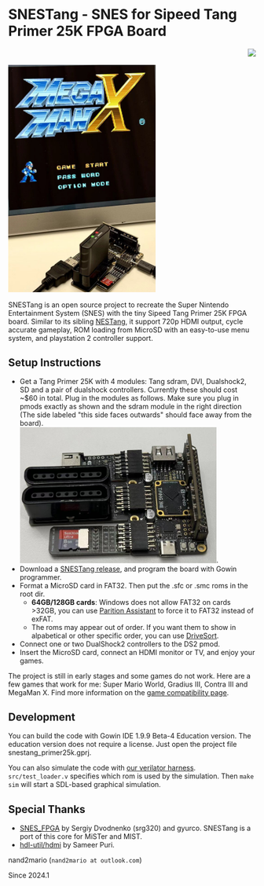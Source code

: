 # SNESTang - SNES for Sipeed Tang Primer 25K FPGA Board

<p align="right">
  <a title="Releases" href="https://github.com/nand2mario/snestang/releases"><img src="https://img.shields.io/github/commits-since/nand2mario/snestang/latest.svg?longCache=true&style=flat-square&logo=git&logoColor=fff"></a>
</p>

<img src="doc/images/snestang0.1.jpg" width=300>

SNESTang is an open source project to recreate the Super Nintendo Entertainment System (SNES) with the tiny Sipeed Tang Primer 25K FPGA board. Similar to its sibling [NESTang](https://github.com/nand2mario/nestang), it support 720p HDMI output, cycle accurate gameplay, ROM loading from MicroSD with an easy-to-use menu system, and playstation 2 controller support.

## Setup Instructions

* Get a Tang Primer 25K with 4 modules: Tang sdram, DVI, Dualshock2, SD and a pair of dualshock controllers. Currently these should cost ~$60 in total. Plug in the modules as follows. Make sure you plug in pmods exactly as shown and the sdram module in the right direction (The side labeled "this side faces outwards" should face away from the board). <br><img src="doc/images/primer25k_setup.jpg" width=400 />.
* Download a [SNESTang release](https://github.com/nand2mario/nestang/releases), and program the board with Gowin programmer.
* Format a MicroSD card in FAT32. Then put the .sfc or .smc roms in the root dir.
  * **64GB/128GB cards**: Windows does not allow FAT32 on cards >32GB, you can use [Parition Assistant](https://www.diskpart.com/free-partition-manager.html) to force it to FAT32 instead of exFAT.
  * The roms may appear out of order. If you want them to show in alpabetical or other specific order, you can use [DriveSort](http://www.anerty.net/software/file/DriveSort/?lang=en).
* Connect one or two DualShock2 controllers to the DS2 pmod.
* Insert the MicroSD card, connect an HDMI monitor or TV, and enjoy your games.

The project is still in early stages and some games do not work. Here are a few games that work for me: Super Mario World, Gradius III, Contra III and MegaMan X. Find more information on the [game compatibility page](https://github.com/nand2mario/snestang/wiki/Game-Compatibility).

## Development

You can build the code with Gowin IDE 1.9.9 Beta-4 Education version. The education version does not require a license. Just open the project file snestang_primer25k.gprj.

You can also simulate the code with [our verilator harness](verilator). `src/test_loader.v` specifies which rom is used by the simulation. Then `make sim` will start a SDL-based graphical simulation.

## Special Thanks

* [SNES_FPGA](https://github.com/gyurco/SNES_FPGA) by Sergiy Dvodnenko (srg320) and gyurco. SNESTang is a port of this core for MiSTer and MIST.
* [hdl-util/hdmi](https://github.com/hdl-util/hdmi) by Sameer Puri.

nand2mario (`nand2mario at outlook.com`)

Since 2024.1
